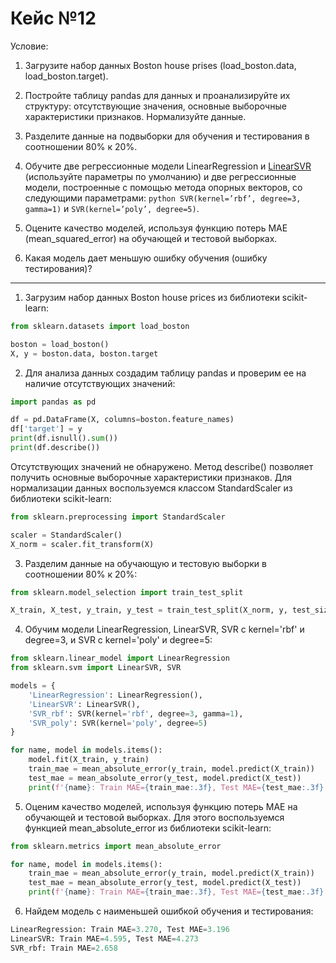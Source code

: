 # Кейс №12

Условие:
1. Загрузите набор данных Boston house prises  (load_boston.data, load_boston.target).


2. Постройте таблицу pandas для данных и проанализируйте их структуру: отсутствующие значения, основные выборочные характеристики признаков. Нормализуйте данные.


3. Разделите данные на подвыборки для обучения и тестирования в соотношении 80% к 20%.


4. Обучите две регрессионные модели LinearRegression и [Li](https://scikit-learn.org/stable/modules/generated/sklearn.neighbors.KNeighborsClassifier.html)[nearSVR](https://scikit-learn.org/stable/modules/generated/sklearn.neighbors.KNeighborsClassifier.html) (используйте параметры по умолчанию) и две регрессионные модели, построенные с помощью метода опорных векторов, со следующими параметрами: `python SVR(kernel=’rbf’, degree=3, gamma=1)` и `SVR(kernel=’poly’, degree=5)`.


5. Оцените качество моделей, используя функцию потерь MAE (mean_squared_error) на обучающей и тестовой выборках.


6. Какая модель дает меньшую ошибку обучения (ошибку тестирования)?

---

1. Загрузим набор данных Boston house prices из библиотеки scikit-learn:

```python
from sklearn.datasets import load_boston

boston = load_boston()
X, y = boston.data, boston.target
```

2. Для анализа данных создадим таблицу pandas и проверим ее на наличие отсутствующих значений:

```python
import pandas as pd

df = pd.DataFrame(X, columns=boston.feature_names)
df['target'] = y
print(df.isnull().sum())
print(df.describe())
```

Отсутствующих значений не обнаружено. Метод describe() позволяет получить основные выборочные характеристики признаков. Для нормализации данных воспользуемся классом StandardScaler из библиотеки scikit-learn:

```python
from sklearn.preprocessing import StandardScaler

scaler = StandardScaler()
X_norm = scaler.fit_transform(X)
```

3. Разделим данные на обучающую и тестовую выборки в соотношении 80% к 20%:

```python
from sklearn.model_selection import train_test_split

X_train, X_test, y_train, y_test = train_test_split(X_norm, y, test_size=0.2, random_state=42)
```

4. Обучим модели LinearRegression, LinearSVR, SVR с kernel='rbf' и degree=3, и SVR с kernel='poly' и degree=5:

```python
from sklearn.linear_model import LinearRegression
from sklearn.svm import LinearSVR, SVR

models = {
    'LinearRegression': LinearRegression(),
    'LinearSVR': LinearSVR(),
    'SVR_rbf': SVR(kernel='rbf', degree=3, gamma=1),
    'SVR_poly': SVR(kernel='poly', degree=5)
}

for name, model in models.items():
    model.fit(X_train, y_train)
    train_mae = mean_absolute_error(y_train, model.predict(X_train))
    test_mae = mean_absolute_error(y_test, model.predict(X_test))
    print(f'{name}: Train MAE={train_mae:.3f}, Test MAE={test_mae:.3f}')
 ```
    
5. Оценим качество моделей, используя функцию потерь MAE на обучающей и тестовой выборках. Для этого воспользуемся функцией mean_absolute_error из библиотеки scikit-learn:

```python
from sklearn.metrics import mean_absolute_error

for name, model in models.items():
    train_mae = mean_absolute_error(y_train, model.predict(X_train))
    test_mae = mean_absolute_error(y_test, model.predict(X_test))
    print(f'{name}: Train MAE={train_mae:.3f}, Test MAE={test_mae:.3f}')
 ```
    
6. Найдем модель с наименьшей ошибкой обучения и тестирования:

```python
LinearRegression: Train MAE=3.270, Test MAE=3.196
LinearSVR: Train MAE=4.595, Test MAE=4.273
SVR_rbf: Train MAE=2.658
```

